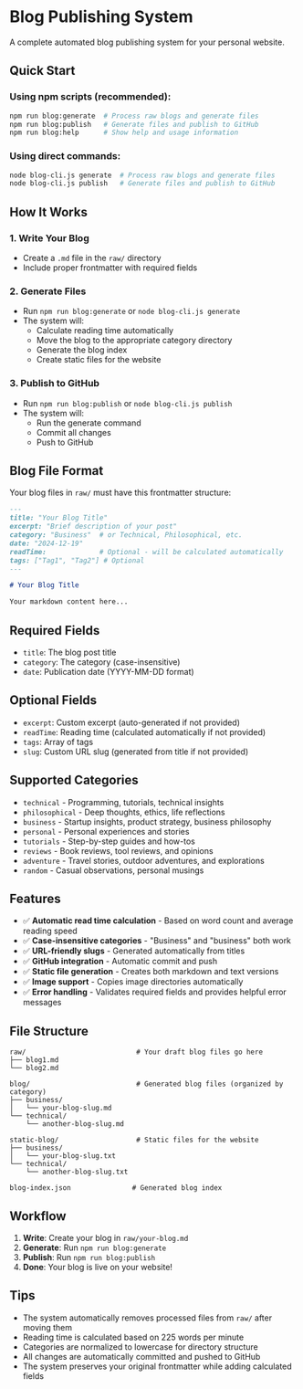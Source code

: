 # Blog Publishing System

A complete automated blog publishing system for your personal website.

## Quick Start

### Using npm scripts (recommended):
```bash
npm run blog:generate  # Process raw blogs and generate files
npm run blog:publish   # Generate files and publish to GitHub
npm run blog:help      # Show help and usage information
```

### Using direct commands:
```bash
node blog-cli.js generate  # Process raw blogs and generate files
node blog-cli.js publish   # Generate files and publish to GitHub
```

## How It Works

### 1. Write Your Blog
- Create a `.md` file in the `raw/` directory
- Include proper frontmatter with required fields

### 2. Generate Files
- Run `npm run blog:generate` or `node blog-cli.js generate`
- The system will:
  - Calculate reading time automatically
  - Move the blog to the appropriate category directory
  - Generate the blog index
  - Create static files for the website

### 3. Publish to GitHub
- Run `npm run blog:publish` or `node blog-cli.js publish`
- The system will:
  - Run the generate command
  - Commit all changes
  - Push to GitHub

## Blog File Format

Your blog files in `raw/` must have this frontmatter structure:

```markdown
---
title: "Your Blog Title"
excerpt: "Brief description of your post"
category: "Business"  # or Technical, Philosophical, etc.
date: "2024-12-19"
readTime:             # Optional - will be calculated automatically
tags: ["Tag1", "Tag2"] # Optional
---

# Your Blog Title

Your markdown content here...
```

## Required Fields

- `title`: The blog post title
- `category`: The category (case-insensitive)
- `date`: Publication date (YYYY-MM-DD format)

## Optional Fields

- `excerpt`: Custom excerpt (auto-generated if not provided)
- `readTime`: Reading time (calculated automatically if not provided)
- `tags`: Array of tags
- `slug`: Custom URL slug (generated from title if not provided)

## Supported Categories

- `technical` - Programming, tutorials, technical insights
- `philosophical` - Deep thoughts, ethics, life reflections
- `business` - Startup insights, product strategy, business philosophy
- `personal` - Personal experiences and stories
- `tutorials` - Step-by-step guides and how-tos
- `reviews` - Book reviews, tool reviews, and opinions
- `adventure` - Travel stories, outdoor adventures, and explorations
- `random` - Casual observations, personal musings

## Features

- ✅ **Automatic read time calculation** - Based on word count and average reading speed
- ✅ **Case-insensitive categories** - "Business" and "business" both work
- ✅ **URL-friendly slugs** - Generated automatically from titles
- ✅ **GitHub integration** - Automatic commit and push
- ✅ **Static file generation** - Creates both markdown and text versions
- ✅ **Image support** - Copies image directories automatically
- ✅ **Error handling** - Validates required fields and provides helpful error messages

## File Structure

```
raw/                           # Your draft blog files go here
├── blog1.md
└── blog2.md

blog/                          # Generated blog files (organized by category)
├── business/
│   └── your-blog-slug.md
└── technical/
    └── another-blog-slug.md

static-blog/                   # Static files for the website
├── business/
│   └── your-blog-slug.txt
└── technical/
    └── another-blog-slug.txt

blog-index.json               # Generated blog index
```

## Workflow

1. **Write**: Create your blog in `raw/your-blog.md`
2. **Generate**: Run `npm run blog:generate`
3. **Publish**: Run `npm run blog:publish`
4. **Done**: Your blog is live on your website!

## Tips

- The system automatically removes processed files from `raw/` after moving them
- Reading time is calculated based on 225 words per minute
- Categories are normalized to lowercase for directory structure
- All changes are automatically committed and pushed to GitHub
- The system preserves your original frontmatter while adding calculated fields
